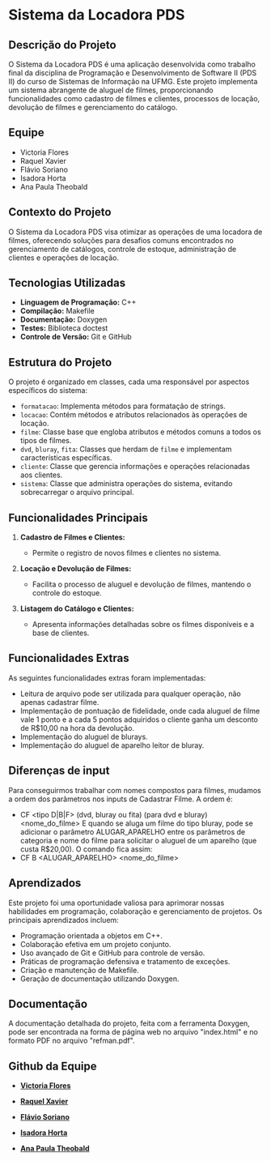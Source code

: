 # Sistema da Locadora PDS

## Descrição do Projeto
O Sistema da Locadora PDS é uma aplicação desenvolvida como trabalho final da disciplina de Programação e Desenvolvimento de Software II (PDS II) do curso de Sistemas de Informação na UFMG. Este projeto implementa um sistema abrangente de aluguel de filmes, proporcionando funcionalidades como cadastro de filmes e clientes, processos de locação, devolução de filmes e gerenciamento do catálogo.

## Equipe
- Victoria Flores
- Raquel Xavier
- Flávio Soriano
- Isadora Horta
- Ana Paula Theobald

## Contexto do Projeto
O Sistema da Locadora PDS visa otimizar as operações de uma locadora de filmes, oferecendo soluções para desafios comuns encontrados no gerenciamento de catálogos, controle de estoque, administração de clientes e operações de locação.

## Tecnologias Utilizadas
- **Linguagem de Programação:** C++
- **Compilação:** Makefile
- **Documentação:** Doxygen
- **Testes:** Biblioteca doctest
- **Controle de Versão:** Git e GitHub

## Estrutura do Projeto
O projeto é organizado em classes, cada uma responsável por aspectos específicos do sistema:
- `formatacao`: Implementa métodos para formatação de strings.
- `locacao`: Contém métodos e atributos relacionados às operações de locação.
- `filme`: Classe base que engloba atributos e métodos comuns a todos os tipos de filmes.
- `dvd`, `bluray`, `fita`: Classes que herdam de `filme` e implementam características específicas.
- `cliente`: Classe que gerencia informações e operações relacionadas aos clientes.
- `sistema`: Classe que administra operações do sistema, evitando sobrecarregar o arquivo principal.

## Funcionalidades Principais
1. **Cadastro de Filmes e Clientes:**
   - Permite o registro de novos filmes e clientes no sistema.

2. **Locação e Devolução de Filmes:**
   - Facilita o processo de aluguel e devolução de filmes, mantendo o controle do estoque.

3. **Listagem do Catálogo e Clientes:**
   - Apresenta informações detalhadas sobre os filmes disponíveis e a base de clientes.

## Funcionalidades Extras
As seguintes funcionalidades extras foram implementadas:
- Leitura de arquivo pode ser utilizada para qualquer operação, não apenas cadastrar filme.
- Implementação de pontuação de fidelidade, onde cada aluguel de filme vale 1 ponto e a cada 5
pontos adquiridos o cliente ganha um desconto de R$10,00 na hora da devolução.
- Implementação do aluguel de blurays.
- Implementação do aluguel de aparelho leitor de bluray.

## Diferenças de input
Para conseguirmos trabalhar com nomes compostos para filmes, mudamos a ordem dos parâmetros
nos inputs de Cadastrar Filme. A ordem é:
- CF <tipo D|B|F> (dvd, bluray ou fita) <quantidade> <codigo> <categoria> (para dvd e bluray) <nome_do_filme>
E quando se aluga um filme do tipo bluray, pode se adicionar o parâmetro ALUGAR_APARELHO entre os parâmetros 
de categoria e nome do filme para solicitar o aluguel de um aparelho (que custa R$20,00). O comando fica assim:
- CF B <quantidade> <codigo> <categoria> <ALUGAR_APARELHO> <nome_do_filme>

## Aprendizados
Este projeto foi uma oportunidade valiosa para aprimorar nossas habilidades em programação, colaboração e gerenciamento de projetos. Os principais aprendizados incluem:
- Programação orientada a objetos em C++.
- Colaboração efetiva em um projeto conjunto.
- Uso avançado de Git e GitHub para controle de versão.
- Práticas de programação defensiva e tratamento de exceções.
- Criação e manutenção de Makefile.
- Geração de documentação utilizando Doxygen.

## Documentação
A documentação detalhada do projeto, feita com a ferramenta Doxygen, pode ser encontrada na forma de página web no arquivo "index.html" e no formato PDF no arquivo "refman.pdf".

## Github da Equipe

- **[Victoria Flores](https://github.com/victoriafloresdev)**

- **[Raquel Xavier](https://github.com/Raquelxt)**

- **[Flávio Soriano](https://github.com/flaviosoriano)**

- **[Isadora Horta](https://github.com/isadorahorta)**

- **[Ana Paula Theobald](https://github.com/anaptheo)**

